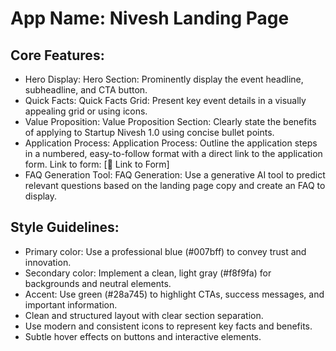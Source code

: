 # **App Name**: Nivesh Landing Page

## Core Features:

- Hero Display: Hero Section: Prominently display the event headline, subheadline, and CTA button.
- Quick Facts: Quick Facts Grid: Present key event details in a visually appealing grid or using icons.
- Value Proposition: Value Proposition Section: Clearly state the benefits of applying to Startup Nivesh 1.0 using concise bullet points.
- Application Process: Application Process: Outline the application steps in a numbered, easy-to-follow format with a direct link to the application form.  Link to form: [🔗 Link to Form]
- FAQ Generation Tool: FAQ Generation: Use a generative AI tool to predict relevant questions based on the landing page copy and create an FAQ to display.

## Style Guidelines:

- Primary color: Use a professional blue (#007bff) to convey trust and innovation.
- Secondary color: Implement a clean, light gray (#f8f9fa) for backgrounds and neutral elements.
- Accent: Use green (#28a745) to highlight CTAs, success messages, and important information.
- Clean and structured layout with clear section separation.
- Use modern and consistent icons to represent key facts and benefits.
- Subtle hover effects on buttons and interactive elements.